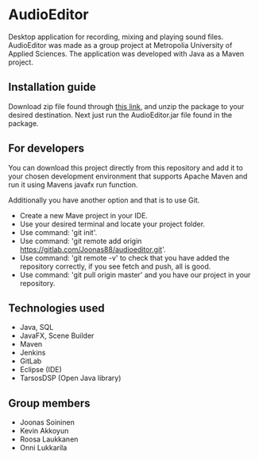 # AudioEditor

Desktop application for recording, mixing and playing sound files. AudioEditor was made as a group project at Metropolia University of Applied Sciences. The application was developed with Java as a Maven project.

## Installation guide
Download zip file found through [this link](https://drive.google.com/file/d/1fLdKwnzuLtTmERpbbFtKJa_s7MHymp12/view), and unzip the package to your desired destination. Next just run the AudioEditor.jar file found in the package.


## For developers
You can download this project directly from this repository and add it to your chosen development environment that supports Apache Maven and run it using Mavens javafx run function.

Additionally you have another option and that is to use Git.
- Create a new Mave project in your IDE.
- Use your desired terminal and locate your project folder.
- Use command: 'git init'.
- Use command: 'git remote add origin https://gitlab.com/Joonas88/audioeditor.git'.
- Use command: 'git remote -v' to check that you have added the repository correctly, if you see fetch and push, all is good.
- Use command: 'git pull origin master' and you have our project in your repository.

## Technologies used

- Java, SQL
- JavaFX, Scene Builder
- Maven
- Jenkins
- GitLab
- Eclipse (IDE)
- TarsosDSP (Open Java library)

## Group members

- Joonas Soininen 
- Kevin Akkoyun
- Roosa Laukkanen
- Onni Lukkarila
